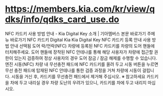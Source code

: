 # https://members.kia.com/kr/view/qdks/info/qdks_card_use.do

NFC 카드키 사용 방법 안내 - Kia Digital Key 소개 | 기아멤버스
본문 바로가기
주메뉴 바로가기
NFC 카드키
Digital Kia
Kia Digital Key
NFC 카드키
등록 안내
사용 방법 안내
선택됨
도어 락/언락(NFC)
차량에 등록된 NFC 카드키를 차량의 도어 핸들에 터치해주세요.
도어 핸들에 장착된 NFC 안테나를 통해 해당 사용자가 차량에 접근할 권한이 있는지 
                            검증하여 정상 사용자의 경우 도어 잠금 / 잠금 해제를 수행할 수 있습니다.
엔진 시동(NFC)
차량 내 무선충전 패드에 NFC 카드키를 올려 두고 시동 버튼을 누르면 무선 충전 
                            패드에 탑재된 NFC 안테나를 통한 검증 과정을 거쳐 차량에 시동이 걸립니다.
                            시동을 거신 후, 카드키를 무선충전 패드에서 제거해 주십시오.
※ 참고하세요
카드키을 차에 두고 내리실 경우 차량 도난의 우려가 있으니, 카드키를 차에 두고 내리지 마십시오.